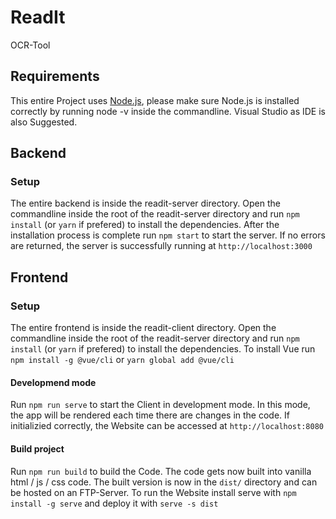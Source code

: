 # ReadIt
OCR-Tool

## Requirements
This entire Project uses [Node.js](https://nodejs.org/en/download "Node.js"), please make sure Node.js is installed correctly by running node -v inside the commandline.
Visual Studio as IDE is also Suggested.
## Backend
### Setup
The entire backend is inside the readit-server directory. Open the commandline inside the root of the readit-server directory and run ```npm install``` (or ```yarn``` if prefered) to install the dependencies.
After the installation process is complete run ```npm start``` to start the server. If no errors are returned, the server is successfully running at ```http://localhost:3000```

## Frontend
### Setup
The entire frontend is inside the readit-client directory. Open the commandline inside the root of the readit-server directory and run ```npm install``` (or ```yarn``` if prefered) to install the dependencies.
To install Vue run ```npm install -g @vue/cli``` or ```yarn global add @vue/cli```
#### Developmend mode
Run ```npm run serve``` to start the Client in development mode. In this mode, the app will be rendered each time there are changes in the code. If initializied correctly, the Website can be accessed at ```http://localhost:8080```
#### Build project
Run ```npm run build``` to build the Code. The code gets now built into vanilla html / js / css code. The built version is now in the ```dist/``` directory and can be hosted on an FTP-Server. To run the Website install serve with ```npm install -g serve``` and deploy it with ```serve -s dist```
